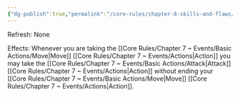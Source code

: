 ```yaml
---
{"dg-publish":true,"permalink":"/core-rules/chapter-8-skills-and-flaws/skill-list/agility/rank-2/mobile-strike/"}
---
```


Refresh: None

Effects:
Whenever you are taking the [[Core Rules/Chapter 7 ~ Events/Basic Actions/Move\|Move]] [[Core Rules/Chapter 7 ~ Events/Actions\|Action]] you may take the [[Core Rules/Chapter 7 ~ Events/Basic Actions/Attack\|Attack]] [[Core Rules/Chapter 7 ~ Events/Actions\|Action]] without ending your [[Core Rules/Chapter 7 ~ Events/Basic Actions/Move\|Move]] [[Core Rules/Chapter 7 ~ Events/Actions\|Action]].